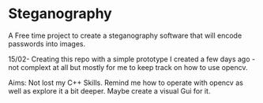 # Steganography
A Free time project to create a steganography software that will encode passwords into images. 

15/02-
Creating this repo with a simple prototype I created a few days ago - not complext at all but mostly for me to keep track on how to use opencv.

Aims:
Not lost my C++ Skills.
Remind me how to operate with opencv as well as explore it a bit deeper.
Maybe create a visual Gui for it.
